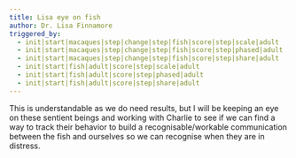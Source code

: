 ```yaml
---
title: Lisa eye on fish
author: Dr. Lisa Finnamore
triggered_by:
  - init|start|macaques|step|change|step|fish|score|step|scale|adult
  - init|start|macaques|step|change|step|fish|score|step|phased|adult
  - init|start|macaques|step|change|step|fish|score|step|share|adult
  - init|start|fish|adult|score|step|scale|adult
  - init|start|fish|adult|score|step|phased|adult
  - init|start|fish|adult|score|step|share|adult
---
```


This is understandable as we do need results, but I will be keeping an eye on these sentient beings and working with Charlie to see if we can find a way to track their behavior to build a recognisable/workable communication between the fish and ourselves so we can recognise when they are in distress.
